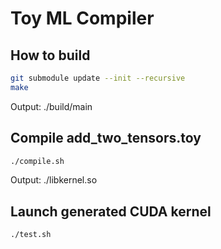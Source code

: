 # Toy ML Compiler

## How to build
```Bash
git submodule update --init --recursive
make
```
Output: ./build/main

## Compile add_two_tensors.toy
```Bash
./compile.sh
```
Output: ./libkernel.so

## Launch generated CUDA kernel
```Bash
./test.sh
```
